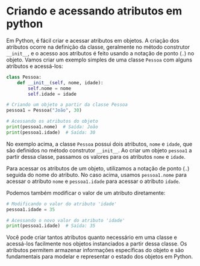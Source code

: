 # Criando e acessando atributos em python

Em Python, é fácil criar e acessar atributos em objetos. A criação dos atributos ocorre na definição da classe, geralmente no método construtor `__init__`, e o acesso aos atributos é feito usando a notação de ponto (`.`) no objeto. Vamos criar um exemplo simples de uma classe `Pessoa` com alguns atributos e acessá-los:

```python
class Pessoa:
    def __init__(self, nome, idade):
        self.nome = nome
        self.idade = idade

# Criando um objeto a partir da classe Pessoa
pessoa1 = Pessoa("João", 30)

# Acessando os atributos do objeto
print(pessoa1.nome)  # Saída: João
print(pessoa1.idade)  # Saída: 30
```

No exemplo acima, a classe `Pessoa` possui dois atributos, `nome` e `idade`, que são definidos no método construtor `__init__`. Ao criar um objeto `pessoa1` a partir dessa classe, passamos os valores para os atributos `nome` e `idade`.

Para acessar os atributos de um objeto, utilizamos a notação de ponto (`.`) seguida do nome do atributo. No caso acima, usamos `pessoa1.nome` para acessar o atributo `nome` e `pessoa1.idade` para acessar o atributo `idade`.

Podemos também modificar o valor de um atributo diretamente:

```python
# Modificando o valor do atributo 'idade'
pessoa1.idade = 35

# Acessando o novo valor do atributo 'idade'
print(pessoa1.idade)  # Saída: 35
```

Você pode criar tantos atributos quanto necessário em uma classe e acessá-los facilmente nos objetos instanciados a partir dessa classe. Os atributos permitem armazenar informações específicas do objeto e são fundamentais para modelar e representar o estado dos objetos em Python.